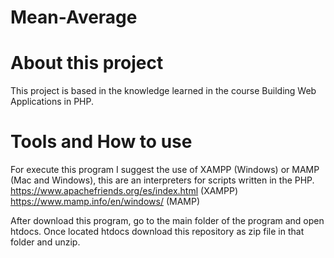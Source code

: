 # Mean-Average


# About this project

This project is based in the knowledge learned in the course Building Web Applications in PHP.


# Tools and How to use

For execute this program I suggest the use of XAMPP (Windows) or MAMP (Mac and Windows), this are an interpreters for scripts written in the PHP.
https://www.apachefriends.org/es/index.html (XAMPP)
https://www.mamp.info/en/windows/ (MAMP)

After download this program, go to the main folder of the program and open htdocs. 
Once located htdocs download this repository as zip file in that folder and unzip.

